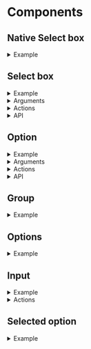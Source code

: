 # Components

## Native Select box

<details>
  <summary>Example</summary>

```handlebars
<NativeSelectBox as |sb|>
  <sb.Option @value="1"> One </sb.Option>
  <sb.Option @value="2"> Two </sb.Option>
  <sb.Option @value="3"> Three </sb.Option>
</NativeSelectBox>
```

</details>

## Select box

<details>
  <summary>Example</summary>

```handlebars
<SelectBox as |sb|>
  <sb.Option @value="1"> One </sb.Option>
  <sb.Option @value="2"> Two </sb.Option>
  <sb.Option @value="3"> Three </sb.Option>
</SelectBox>
```

</details>

<details>
  <summary>Arguments</summary>
  <table>
    <tr width="200">
      <td>@classNamePrefix</td>
      <td>Adds a prefix to the class name of the select box and its child components (defaults to <a href="http://getbem.com">BEM</a>, for custom class names see <code>@onBuildClassName</code>)</td>
    </tr>
    <tr>
      <td>@disabled</td>
      <td>If true adds a disabled class and makes it unfocusable</td>
    </tr>
    <tr>
      <td>@multiple</td>
      <td>If true, <code>@value</code> should be an array. Also adds an <code>multiple</code> class</td>
    </tr>
    <tr>
      <td>@searchDelayTime</td>
      <td>Milliseconds to debounce the <code>@onSearch</code> action from firing (default 100)</td>
    </tr>
    <tr>
      <td>@searchMinChars</td>
      <td>Prevents the <code>@onSearch</code> action from firing until there are enough chars (default 1)</td>
    </tr>
    <tr>
      <td>@searchSlowTime</td>
      <td>Milliseconds considered for a search to be taking too long (default 500)</td>
    </tr>
    <tr>
      <td>@value</td>
      <td>Used to determine which option(s) are selected, can be a promise</td>
    </tr>
  </table>
</details>

<details>
  <summary>Actions</summary>
  <table>
    <tr>
      <td width="200">@onBuildClassName</td>
      <td>
        Fired when the select box needs to build a class name. View this <a href="class-names.md">example</a> for how to use this action for custom class names.
      </td>
    </tr>
    <tr>
      <td width="200">@onBuildSelection</td>
      <td>
        Fired whenever a selection is made. This function receives the value most recently
        selected, and the currently selected values. The return value is used as the final selection.
        This is primarily used to customise the default behaviour of a multiple select box, but in
        most cases will not need to be used.
      </td>
    </tr>
    <tr>
      <td>@onClickOutside</td>
      <td>Useful for closing the select box</td>
    </tr>
    <tr>
      <td>@onClose</td>
      <td>
        Fired when the select box is closed
      </td>
    </tr>
    <tr>
      <td>@onFocusIn</td>
      <td>Fired when focus enters the select box</td>
    </tr>
    <tr>
      <td>@onFocusOut</td>
      <td>Fired when focus leaves the select box</td>
    </tr>
    <tr>
      <td>@onReady</td>
      <td>Fired when the select box is ready. A useful opportunity to get
      access to the select box's API which is passed as a parameter.</td>
    </tr>
    <tr>
      <td>@onInsertElement</td>
      <td>Fired when the select box's element is inserted into the DOM. Useful opportunity to
      get access to the element, which is a property on the select box's API</td>
    </tr>
    <tr>
      <td>@onOpen</td>
      <td>
        Fired when the select box is opened
      </td>
    </tr>
    <tr>
      <td>@onPressBackspace</td>
      <td></td>
    </tr>
    <tr>
      <td>@onPressDown</td>
      <td>Useful for navigating down</td>
    </tr>
    <tr>
      <td>@onPressEnter</td>
      <td>Useful for preventing default action of event</td>
    </tr>
    <tr>
      <td>@onPressEscape</td>
      <td>Useful for closing and/or resetting a select box</td>
    </tr>
    <tr>
      <td>@onPressKey</td>
      <td>A useful place to call <code>sb.activateOptionForKeyCode(e.keyCode)</code>, which
      can be used to activate an option based on the characters recently typed. This mimics the jump-to option behaviour found in native select boxes</td>
    </tr>
    <tr>
      <td>@onPressLeft</td>
      <td>Useful for navigating selected options</td>
    </tr>
    <tr>
      <td>@onPressRight</td>
      <td>Useful for navigating selected options</td>
    </tr>
    <tr>
      <td>@onPressTab</td>
      <td></td>
    </tr>
    <tr>
      <td>@onPressUp</td>
      <td>Useful for navigating up</td>
    </tr>
    <tr>
      <td>@onSearch</td>
      <td>Fired when the select box decides to run a search</td>
    </tr>
    <tr>
      <td>@onSearched</td>
      <td>Fired after the last succesful search attempt</td>
    </tr>
    <tr>
      <td>@onSearchError</td>
      <td>Fired if a search attempt failed</td>
    </tr>
    <tr>
      <td>@onSelect</td>
      <td>
        Fired when an option is clicked, or enter is pressed regardless as
        to whether the value changed or not.
      </td>
    </tr>
    <tr>
      <td>@onUpdate</td>
      <td>
        Fired whenever the value changes, either by a new <code>@value</code> argument being passed in, or a selection is made that results in the value changing.
      </td>
    </tr>
  </table>
</details>

<details>
  <summary>API</summary>
  <table>
    <caption>Actions</caption>
    <tr>
      <td width="200">sb.activateNextOption</td>
      <td>
        Activates the next option<br>
        <code>({ scrollIntoView: true })</code><br>
        • Whether to scroll to the option
      </td>
    </tr>
    <tr>
      <td>sb.activateNextSelectedOption</td>
      <td>
        Activates the next selected option<br>
        <code>({ scrollIntoView: false })</code><br>
        • Whether to scroll to the selected option
      </td>
    </tr>
    <tr>
      <td>sb.activateOptionForValue</td>
      <td>
        Activates the first option (there may be more than one) that matches
        the given value.<br>
        <code>(value, { scrollIntoView: true })</code><br>
        • The value of the option to activate<br>
        • Whether to scroll to the option
      </td>
    </tr>
    <tr>
      <td>sb.activateOptionAtIndex</td>
      <td>
        Adds an <code>active</code> class to the option at the index<br>
        <code>(index, { scrollIntoView: false })</code><br>
        • The index of the option to activate<br>
        • Whether to scroll to the option
      </td>
    </tr>
    <tr>
      <td>sb.activateOptionForKeyCode</td>
      <td>
        Mimics native select box behaviour by jumping to an appopriate option based on the <code>textContent</code> of the options. <a href="https://zestia.github.io/ember-select-box/#/simple-select">Demo</a><br>
        <code>(keyCode, { scrollIntoView: true })</code><br>
        • Keycode of character to match in the option's text<br>
        • Whether to scroll to the option
      </td>
    </tr>
    <tr>
      <td>sb.activatePreviousOption</td>
      <td>
        Activates the previous option<br>
        <code>({ scrollIntoView: true })</code><br>
        • Whether to scroll to the option
      </td>
    </tr>
    <tr>
      <td>sb.activatePreviousSelectedOption</td>
      <td>
        Activates the previous selected option<br>
        <code>({ scrollIntoView: false })</code><br>
        • Whether to scroll to the selected option
      </td>
    </tr>
    <tr>
      <td>sb.activateSelectedOptionAtIndex</td>
      <td>
        Activates the selected option at the index<br>
        <code>(index, { scrollIntoView: false })</code><br>
        • The index of the selected option to activate<br>
        • Whether to scroll to the option
      </td>
    </tr>
    <tr>
      <td>sb.blurInput</td>
      <td>Unfocuses the input associated with the select box</td>
    </tr>
    <tr>
      <td>sb.cancelSearch</td>
      <td>
        'Cancels' searches currently in progress (even though promises are not cancelable).
      </td>
    </tr>
    <tr>
      <td>sb.close</td>
      <td>Closes the select box removing the <code>is-open</code> class name</td>
    </tr>
    <tr>
      <td>sb.deactivateOptions</td>
      <td>Makes no option be active</td>
    </tr>
    <tr>
      <td>sb.deactivateSelectedOptions</td>
      <td>Makes no selected option be active</td>
    </tr>
    <tr>
      <td>sb.focusInput</td>
      <td>Focuses the input associated with the select box</td>
    </tr>
    <tr>
      <td>sb.open</td>
      <td>Opens the select box, adding <code>is-open</code> class name</td>
    </tr>
    <tr>
      <td>sb.search</td>
      <td>Runs an arbitrary search using the search function provided by <code>@onSearch</code></td>
    </tr>
    <tr>
      <td>sb.select</td>
      <td>
        Selects arbitrary value(s).
        <code>@onSelect</code> will fire, and <code>@onUpdate</code> will fire if the value is different.
      </td>
    </tr>
    <tr>
      <td>sb.selectActiveOption</td>
      <td>Selects the value of whichever option is currently active</td>
    </tr>
    <tr>
      <td>sb.setInputValue</td>
      <td>
        Lets you update the input value.
        Useful for prefilling the input with the active option text for example.
      </td>
    </tr>
    <tr>
      <td>sb.toggle</td>
      <td>Opens or closes the select box</td>
    </tr>
    <tr>
      <td>sb.update</td>
      <td>
        Updates the select box with a new value(s). This is subtly different from <code>sb.select</code>. Useful for resetting the select box after a selection is made.
        <code>@onUpdate</code> will fire.
      </td>
    </tr>
  </table>

  <table>
    <caption>Properties</caption>
    <tr>
      <td width="200">sb.element</td>
      <td>The DOM element of the select box</td>
    </tr>
    <tr>
      <td>sb.isBusy</td>
      <td>True if the select box is waiting for the <code>@value</code> argument, or it is waiting for a search to finish</td>
    </tr>
    <tr>
      <td>sb.isDisabled</td>
      <td>Whether or not the select box is currently disabled</td>
    </tr>
    <tr>
      <td>sb.isFocused</td>
      <td>Whether or not the select box is currently has focus</td>
    </tr>
    <tr>
      <td>sb.isFulfilled</td>
      <td>True if <code>@value</code> resolved</td>
    </tr>
    <tr>
      <td>sb.isMultiple</td>
      <td>True if the select box is allows selectiong multiple values</td>
    </tr>
    <tr>
      <td>sb.isOpen</td>
      <td>True if the select box is open</td>
    </tr>
    <tr>
      <td>sb.isPending</td>
      <td>True whilst <code>@value</code> is being resovled</td>
    </tr>
    <tr>
      <td>sb.isRejected</td>
      <td>True if <code>@value</code> failed to resolve</td>
    </tr>
    <tr>
      <td>sb.isSettled</td>
      <td>True once <code>@value</code> has resolved or rejected</td>
    </tr>
    <tr>
      <td>sb.isSlowSearch</td>
      <td>True if the promised search results are taking a while</td>
    </tr>
    <tr>
      <td>sb.value</td>
      <td>The selected value(s) of the select box</td>
    </tr>
  </table>
</details>

## Option

<details>
  <summary>Example</summary>

```handlebars
<sb.Option @value={{this.model}} as |o|>
  {{o.value.name}}
</sb.Option>
```

</details>

<details>
  <summary>Arguments</summary>
  <table>
    <tr>
      <td>@disabled</td>
      <td>Prevents the option from being selected</td>
    </tr>
    <tr>
      <td>@selected</td>
      <td>
        For manually specifying that this option is selected.
        Preferably, allow selection to be automatically computed by just setting the <code>@values</code>
      </td>
    </tr>
    <tr>
      <td>@value</td>
      <td>Can be anything, including a promise</td>
    </tr>
  </table>
</details>

<details>
  <summary>Actions</summary>
  <table>
    <tr width="200">
      <td>@onActivate</td>
      <td>Fired when an individual option is activated</td>
    </tr>
    <tr>
      <td>@onSelect</td>
      <td>Useful for firing one-off actions when an option is selected</td>
    </tr>
  </table>
</details>

<details>
  <summary>API</summary>
  <table>
    <caption>Template only properties</caption>
    <tr width="200">
      <td>o.element</td>
      <td>The DOM element of the option component</td>
    </tr>
    <tr>
      <td>o.index</td>
      <td>The index of the option amongst the options</td>
    </tr>
    <tr>
      <td>o.isActive</td>
      <td>True if the option is active</td>
    </tr>
    <tr>
      <td>o.isDisabled</td>
      <td>Whether or not the option is currently disabled</td>
    </tr>
    <tr>
      <td>o.isFulfilled</td>
      <td>True if <code>@value</code> resolved</td>
    </tr>
    <tr>
      <td>o.isPending</td>
      <td>True whilst <code>@value</code> is being resovled</td>
    </tr>
    <tr>
      <td>o.isRejected</td>
      <td>True if <code>@value</code> failed to resolve</td>
    </tr>
    <tr>
      <td>o.isSelected</td>
      <td>Whether or not the option is currently selected</td>
    </tr>
    <tr>
      <td>o.isSettled</td>
      <td>True once <code>@value</code> has resolved or rejected</td>
    </tr>
    <tr>
      <td>o.value</td>
      <td>The value of the option</td>
    </tr>
  </table>
</details>

## Group

<details>
  <summary>Example</summary>

```handlebars
<sb.Group @label="Things">

</sb.Group>
```

</details>

## Options

<details>
  <summary>Example</summary>

```handlebars
<sb.Options>
  <sb.Option @value="1"> One </sb.Option>
  <sb.Option @value="2"> Two </sb.Option>
</sb.Options>
```

</details>

## Input

<details>
  <summary>Example</summary>

```handlebars
<sb.Input />
```

</details>

<details>
  <summary>Actions</summary>
  <table>
    <tr width="200">
      <td>@onClear</td>
      <td>Fired when text is cleared completely</td>
    </tr>
    <tr>
      <td>@onDelete</td>
      <td>Fired when there is no text present, but backspace is pressed</td>
    </tr>
    <tr>
      <td>@onInput</td>
      <td>Fired when text is input</td>
    </tr>
  </table>
</details>

## Selected option

<details>
  <summary>Example</summary>

```handlebars
<sb.SelectedOption @value={{this.model}} as |so|>
  {{so.value.name}}
</sb.SelectedOption>
```

</details>
